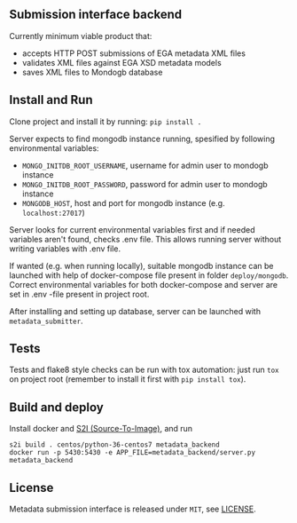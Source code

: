 ## Submission interface backend

Currently minimum viable product that:
- accepts HTTP POST submissions of EGA metadata XML files 
- validates XML files against EGA XSD metadata models 
- saves XML files to Mondogb database

## Install and Run

Clone project and install it by running: `pip install .`

Server expects to find mongodb instance running, spesified by following environmental variables:
- `MONGO_INITDB_ROOT_USERNAME`, username for admin user to mondogb instance
- `MONGO_INITDB_ROOT_PASSWORD`, password for admin user to mondogb instance
- `MONGODB_HOST`, host and port for mongodb instance (e.g. `localhost:27017`)

Server looks for current environmental variables first and if needed variables aren't found, checks .env file. This allows running server without writing variables with .env file.

If wanted (e.g. when running locally), suitable mongodb instance can be launched with help of docker-compose file present in folder `deploy/mongodb`. Correct environmental variables for both docker-compose and server are set in .env -file present in project root.

After installing and setting up database, server can be launched with `metadata_submitter`.

## Tests

Tests and flake8 style checks can be run with tox automation: just run `tox` on project root (remember to install it first with `pip install tox`).

## Build and deploy

Install docker and [S2I (Source-To-Image)](https://github.com/openshift/source-to-image), and run
```
s2i build . centos/python-36-centos7 metadata_backend
docker run -p 5430:5430 -e APP_FILE=metadata_backend/server.py metadata_backend
```

## License

Metadata submission interface is released under `MIT`, see [LICENSE](LICENSE).
